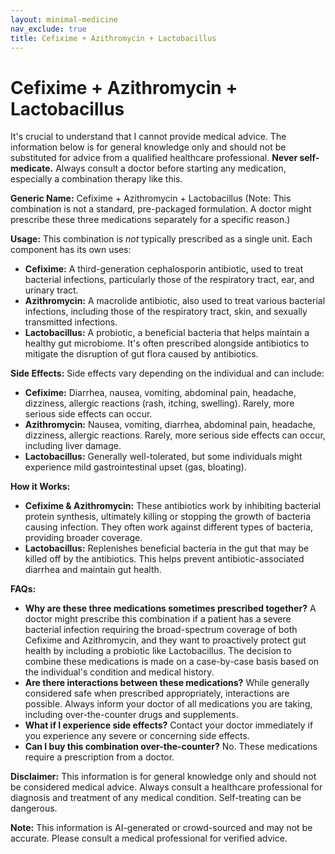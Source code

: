 ```yaml
---
layout: minimal-medicine
nav_exclude: true
title: Cefixime + Azithromycin + Lactobacillus
---
```


# Cefixime + Azithromycin + Lactobacillus

It's crucial to understand that I cannot provide medical advice.  The information below is for general knowledge only and should not be substituted for advice from a qualified healthcare professional.  **Never self-medicate.**  Always consult a doctor before starting any medication, especially a combination therapy like this.

**Generic Name:** Cefixime + Azithromycin + Lactobacillus (Note: This combination is not a standard, pre-packaged formulation.  A doctor might prescribe these three medications separately for a specific reason.)


**Usage:**  This combination is *not* typically prescribed as a single unit. Each component has its own uses:

* **Cefixime:** A third-generation cephalosporin antibiotic, used to treat bacterial infections, particularly those of the respiratory tract, ear, and urinary tract.
* **Azithromycin:** A macrolide antibiotic, also used to treat various bacterial infections, including those of the respiratory tract, skin, and sexually transmitted infections.
* **Lactobacillus:** A probiotic, a beneficial bacteria that helps maintain a healthy gut microbiome.  It's often prescribed alongside antibiotics to mitigate the disruption of gut flora caused by antibiotics.


**Side Effects:** Side effects vary depending on the individual and can include:

* **Cefixime:** Diarrhea, nausea, vomiting, abdominal pain, headache, dizziness, allergic reactions (rash, itching, swelling).  Rarely, more serious side effects can occur.
* **Azithromycin:** Nausea, vomiting, diarrhea, abdominal pain, headache, dizziness, allergic reactions.  Rarely, more serious side effects can occur, including liver damage.
* **Lactobacillus:** Generally well-tolerated, but some individuals might experience mild gastrointestinal upset (gas, bloating).


**How it Works:**

* **Cefixime & Azithromycin:** These antibiotics work by inhibiting bacterial protein synthesis, ultimately killing or stopping the growth of bacteria causing infection.  They often work against different types of bacteria, providing broader coverage.
* **Lactobacillus:**  Replenishes beneficial bacteria in the gut that may be killed off by the antibiotics. This helps prevent antibiotic-associated diarrhea and maintain gut health.


**FAQs:**

* **Why are these three medications sometimes prescribed together?**  A doctor might prescribe this combination if a patient has a severe bacterial infection requiring the broad-spectrum coverage of both Cefixime and Azithromycin, and they want to proactively protect gut health by including a probiotic like Lactobacillus.  The decision to combine these medications is made on a case-by-case basis based on the individual's condition and medical history.
* **Are there interactions between these medications?** While generally considered safe when prescribed appropriately, interactions are possible.  Always inform your doctor of all medications you are taking, including over-the-counter drugs and supplements.
* **What if I experience side effects?** Contact your doctor immediately if you experience any severe or concerning side effects.
* **Can I buy this combination over-the-counter?** No. These medications require a prescription from a doctor.


**Disclaimer:** This information is for general knowledge only and should not be considered medical advice.  Always consult a healthcare professional for diagnosis and treatment of any medical condition. Self-treating can be dangerous.


**Note:** This information is AI-generated or crowd-sourced and may not be accurate. Please consult a medical professional for verified advice.
